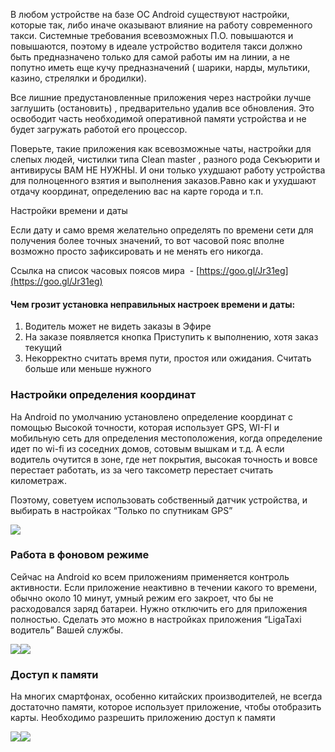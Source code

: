В любом устройстве на базе ОС Android существуют настройки, которые так, либо иначе оказывают влияние на работу современного такси. Системные требования всевозможных П.О. повышаются и повышаются, поэтому в идеале устройство водителя такси должно быть предназначено только для самой работы им на линии, а не попутно иметь еще кучу предназначений ( шарики, нарды, мультики, казино, стрелялки и бродилки).

Все лишние предустановленные приложения через настройки лучше заглушить (остановить) , предварительно удалив все обновления. Это освободит часть необходимой оперативной памяти устройства и не будет загружать работой его процессор.

Поверьте, такие приложения как всевозможные чаты, настройки для слепых людей, чистилки типа Clean master , разного рода Секъюрити и антивирусы ВАМ НЕ НУЖНЫ. И они только ухудшают работу устройства для полноценного взятия и выполнения заказов.Равно как и ухудшают отдачу координат, определению вас на карте города и т.п.

Настройки времени и даты

Если дату и само время желательно определять по времени сети для получения более точных значений, то вот часовой пояс вполне возможно просто зафиксировать и не менять его никогда. 

Ссылка на список часовых поясов мира  - [https://goo.gl/Jr31eg](https://goo.gl/Jr31eg)

#### Чем грозит установка неправильных настроек времени и даты:

1. Водитель может не видеть заказы в Эфире
2. На заказе появляется кнопка Приступить к выполнению, хотя заказ текущий
3. Некорректно считать время пути, простоя или ожидания. Считать больше или меньше нужного

### Настройки определения координат

На Android по умолчанию установлено определение координат с помощью Высокой точности, которая использует GPS, WI-FI и мобильную сеть для определения местоположения, когда определение идет по wi-fi из соседних домов, сотовым вышкам и т.д. А если водитель очутится в зоне, где нет покрытия, высокая точность и вовсе перестает работать, из за чего таксометр перестает считать километраж.

Поэтому, советуем использовать собственный датчик устройства, и выбирать в настройках “Только по спутникам GPS”

![](https://txcloud.atlassian.net/wiki/download/thumbnails/27590991/xKFi3NJwZhRT50hWAgS0KTOdYs0fOlJ_4Zx_VBlG70j0PUgZpl3E7N7PHeeQ8dFu-jKLzYHSI3njOCHQwFNYXswopxnk6g_PjhZv8goli-vcfarDfuMYh95ZewDxL_uz-Af-kSkK?version=1&modificationDate=1600352442386&cacheVersion=1&api=v2&width=340&height=191)

### Работа в фоновом режиме

Сейчас на Android ко всем приложениям применяется контроль активности. Если приложение неактивно в течении какого то времени, обычно около 10 минут, умный режим его закроет, что бы не расходовался заряд батареи. Нужно отключить его для приложения полностью. Сделать это можно в настройках приложения “LigaTaxi водитель” Вашей службы.

![](https://txcloud.atlassian.net/wiki/download/thumbnails/27590991/r6cPEX4wLPKdMHtNZFdl09coZMV909NAHZmIcb8idLWUJptP5rYVLZcooztsxbUz53Rw--s5earyKhFNjBJSneaqQ5ZD-rJib5K5Ztz50Al-Bl1YudJSUNRj8wVL8q5ePf_NcgQl?version=1&modificationDate=1600352462846&cacheVersion=1&api=v2&width=340&height=604)![](https://txcloud.atlassian.net/wiki/download/thumbnails/27590991/BV8urgO_F_zPf_M5VUbOolqonHgv1lduc-Nr8JQwWl7VXTZc1PrTTHym-8pcbqHOfeTtj8uwzYZQKQdhLAXLlh08IFgQaaOS-geIfvy67ywtURta4BQu3Q7VxVjjKjotNVPrmcWx?version=1&modificationDate=1600352463126&cacheVersion=1&api=v2&width=340&height=604)

### Доступ к памяти

На многих смартфонах, особенно китайских производителей, не всегда достаточно памяти, которое использует приложение, чтобы отобразить карты. Необходимо разрешить приложению доступ к памяти

![](https://txcloud.atlassian.net/wiki/download/thumbnails/27590991/U6LhIvev3biCBv1zHV1zy8cKwSWR8RTmU7dhe61ntrQ9JqH-yxcSvGZAn8Dv6pzrjtQO13u43Ly7U24igMR6K5Ud4StMT4y_qEarLUEpzAsbdUEqkoBvT14Cuv_dXpEu9pembL2F?version=1&modificationDate=1600352463449&cacheVersion=1&api=v2&width=270&height=480)![](https://txcloud.atlassian.net/wiki/download/thumbnails/27590991/LdW0QNfe7Eda9XETcyD9tHNGOHk5ncKc60mkw848YgUF9PtoviKWTAyOPy3WG0qESrHdSDUhBwl3iMqfrO_8otYBoWUqh6QmPBzEsu7IQJRISa2ObEejyryIa4FImCjvRpuTwNRv?version=1&modificationDate=1600352463795&cacheVersion=1&api=v2&width=270&height=480)